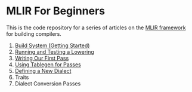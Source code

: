 # MLIR For Beginners

This is the code repository for a series of articles
on the [MLIR framework](https://mlir.llvm.org/) for building compilers.

1. [Build System (Getting Started)](https://jeremykun.com/2023/08/10/mlir-getting-started/)
2. [Running and Testing a Lowering](https://jeremykun.com/2023/08/10/mlir-running-and-testing-a-lowering/)
3. [Writing Our First Pass](https://jeremykun.com/2023/08/10/mlir-writing-our-first-pass/)
4. [Using Tablegen for Passes](https://jeremykun.com/2023/08/10/mlir-using-tablegen-for-passes/)
5. [Defining a New Dialect](https://jeremykun.com/2023/08/21/mlir-defining-a-new-dialect/)
6. Traits
7. Dialect Conversion Passes

